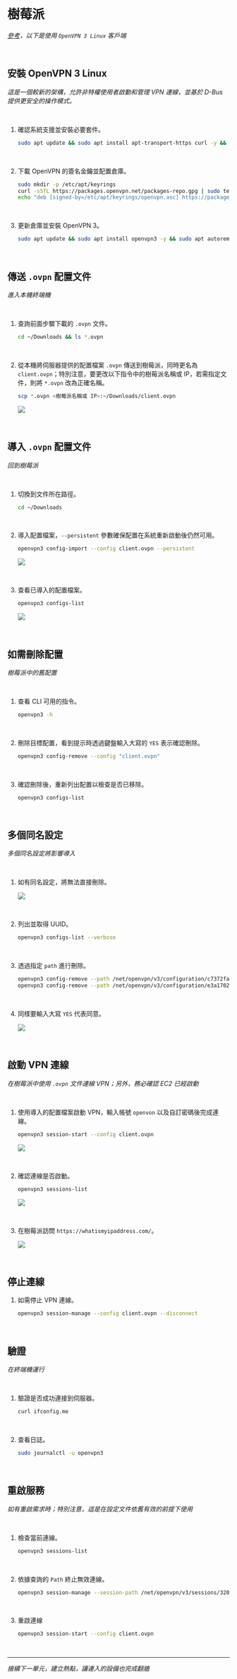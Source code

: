 # 樹莓派

_[參考](https://openvpn.net/as-docs/tutorials/tutorial--connect-with-linux.html#tutorial--connect-to-access-server-with-linux)，以下是使用 `OpenVPN 3 Linux` 客戶端_

<br>

## 安裝 OpenVPN 3 Linux

_這是一個較新的架構，允許非特權使用者啟動和管理 VPN 連線，並基於 D-Bus 提供更安全的操作模式。_

<br>

1. 確認系統支援並安裝必要套件。

    ```bash
    sudo apt update && sudo apt install apt-transport-https curl -y && sudo apt autoremove -y
    ```

<br>

2. 下載 OpenVPN 的簽名金鑰並配置倉庫。

    ```bash
    sudo mkdir -p /etc/apt/keyrings
    curl -sSfL https://packages.openvpn.net/packages-repo.gpg | sudo tee /etc/apt/keyrings/openvpn.asc
    echo "deb [signed-by=/etc/apt/keyrings/openvpn.asc] https://packages.openvpn.net/openvpn3/debian bookworm main" | sudo tee /etc/apt/sources.list.d/openvpn3.list
    ```

<br>

3. 更新倉庫並安裝 OpenVPN 3。

    ```bash
    sudo apt update && sudo apt install openvpn3 -y && sudo apt autoremove -y
    ```

<br>

## 傳送 `.ovpn` 配置文件

_進入本機終端機_

<br>

1. 查詢前面步驟下載的 `.ovpn` 文件。

    ```bash
    cd ~/Downloads && ls *.ovpn
    ```

<br>

2. 從本機將伺服器提供的配置檔案 `.ovpn` 傳送到樹莓派，同時更名為 `client.ovpn`；特別注意，要更改以下指令中的樹莓派名稱或 IP，若需指定文件，則將 `*.ovpn` 改為正確名稱。

    ```bash
    scp *.ovpn <樹莓派名稱或 IP>:~/Downloads/client.ovpn
    ```

    ![](images/img_43.png)

<br>

## 導入 `.ovpn` 配置文件

_回到樹莓派_

<br>

1. 切換到文件所在路徑。

    ```bash
    cd ~/Downloads
    ```

<br>

2. 導入配置檔案，`--persistent` 參數確保配置在系統重新啟動後仍然可用。

    ```bash
    openvpn3 config-import --config client.ovpn --persistent
    ```

    ![](images/img_35.png)

<br>

3. 查看已導入的配置檔案。

    ```bash
    openvpn3 configs-list
    ```

    ![](images/img_44.png)

<br>

## 如需刪除配置

_樹莓派中的舊配置_

<br>

1. 查看 CLI 可用的指令。

    ```bash
    openvpn3 -h
    ```

<br>

2. 刪除目標配置，看到提示時透過鍵盤輸入大寫的 `YES` 表示確認刪除。

    ```bash
    openvpn3 config-remove --config "client.ovpn"
    ```

<br>

3. 確認刪除後，重新列出配置以檢查是否已移除。

    ```bash
    openvpn3 configs-list
    ```

<br>

## 多個同名設定

_多個同名設定將影響導入_

<br>

1. 如有同名設定，將無法直接刪除。

    ![](images/img_39.png)

<br>

2. 列出並取得 UUID。

    ```bash
    openvpn3 configs-list --verbose
    ```

<br>

3. 透過指定 `path` 進行刪除。

    ```bash
    openvpn3 config-remove --path /net/openvpn/v3/configuration/c7372fa8xd2e1x4f24x93aex5aa0dd1fd836
    openvpn3 config-remove --path /net/openvpn/v3/configuration/e3a17024xa48cx4174xb8bcxdcf46dbd7ff6
    ```

<br>

4. 同樣要輸入大寫 `YES` 代表同意。

    ![](images/img_45.png)

<br>

## 啟動 VPN 連線

_在樹莓派中使用 `.ovpn` 文件連線 VPN；另外，務必確認 EC2 已經啟動_

<br>

1. 使用導入的配置檔案啟動 VPN，輸入帳號 `openvon` 以及自訂密碼後完成連線。

    ```bash
    openvpn3 session-start --config client.ovpn
    ```

    ![](images/img_36.png)

<br>

2. 確認連線是否啟動。

    ```bash
    openvpn3 sessions-list
    ```

    ![](images/img_37.png)

<br>

3. 在樹莓派訪問 `https://whatismyipaddress.com/`。

    ![](images/img_38.png)

<br>

## 停止連線

1. 如需停止 VPN 連線。

    ```bash
    openvpn3 session-manage --config client.ovpn --disconnect
    ```

<br>

## 驗證

_在終端機運行_

<br>

1. 驗證是否成功連接到伺服器。

    ```bash
    curl ifconfig.me
    ```

<br>

2. 查看日誌。

    ```bash
    sudo journalctl -u openvpn3
    ```

<br>

## 重啟服務

_如有重啟需求時；特別注意，這是在設定文件依舊有效的前提下使用_

<br>

1. 檢查當前連線。

    ```bash
    openvpn3 sessions-list
    ```

<br>

2. 依據查詢的 `Path` 終止無效連線。

    ```bash
    openvpn3 session-manage --session-path /net/openvpn/v3/sessions/320037ecsf4fes445asb897sb77e10b8504e --disconnect
    ```

<br>

3. 重啟連線

    ```bash
    openvpn3 session-start --config client.ovpn
    ```

<br>

___

_接續下一單元，建立熱點，讓連入的設備也完成翻牆_
